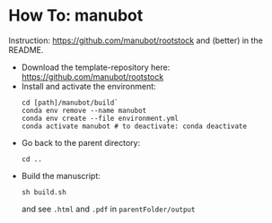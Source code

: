 # How To: manubot

Instruction: https://github.com/manubot/rootstock and (better) in the README.

- Download the template-repository here: https://github.com/manubot/rootstock  
- Install and activate the environment:  
  ```
  cd [path]/manubot/build`  
  conda env remove --name manubot
  conda env create --file environment.yml
  conda activate manubot # to deactivate: conda deactivate
  ```
- Go back to the parent directory:  
  ```
  cd ..
  ```
- Build the manuscript:  
  ```
  sh build.sh
  ```
  and see `.html` and `.pdf` in `parentFolder/output`
